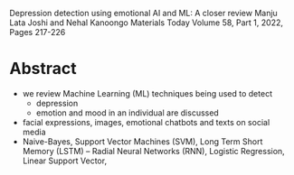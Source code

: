 Depression detection using emotional AI and ML: A closer review
Manju Lata Joshi and Nehal Kanoongo
Materials Today Volume 58, Part 1, 2022, Pages 217-226

# Abstract

* we review Machine Learning (ML) techniques being used to detect
  * depression
  * emotion and mood in an individual are discussed
* facial expressions, images, emotional chatbots and texts on social media
* Naive-Bayes, Support Vector Machines (SVM), Long Term Short Memory (LSTM) –
  Radial Neural Networks (RNN), Logistic Regression, Linear Support Vector,
